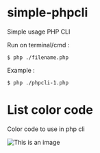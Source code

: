 # simple-phpcli
Simple usage PHP CLI 

Run on terminal/cmd :
```
$ php ./filename.php
```
Example : 
```
$ php ./phpcli-1.php
```

# List color code
Color code to use in php cli

![This is an image](https://i.stack.imgur.com/HFSl1.png)

